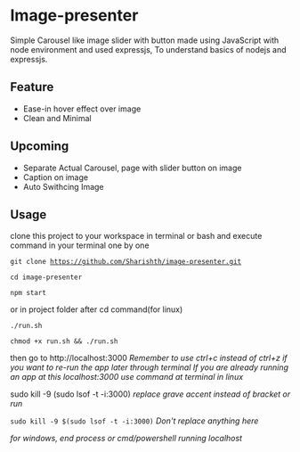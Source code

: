 # Image-presenter
Simple Carousel like image slider with button made using JavaScript with node environment and used expressjs, To understand basics of nodejs and expressjs.
## Feature
- Ease-in hover effect over image
- Clean and Minimal
## Upcoming
- Separate Actual Carousel, page with slider button on image
- Caption on image
- Auto Swithcing Image
## Usage
clone this project to your workspace in terminal or bash and execute command in your terminal one by one

<code>git clone https://github.com/Sharishth/image-presenter.git</code>

<code>cd image-presenter</code>

<code>npm start</code>

or in project folder after cd command(for linux)

<code>./run.sh</code>

<code>chmod +x run.sh && ./run.sh</code>

then go to http://localhost:3000
*Remember to use ctrl+c instead of ctrl+z if you want to re-run the app later through terminal*
*If you are already running an app at this localhost:3000 use command at terminal in linux*

sudo kill -9 (sudo lsof -t -i:3000) *replace grave accent instead of bracket or run*

<code>sudo kill -9 $(sudo lsof -t -i:3000)</code> *Don't replace anything here*

*for windows, end process or cmd/powershell running localhost*
